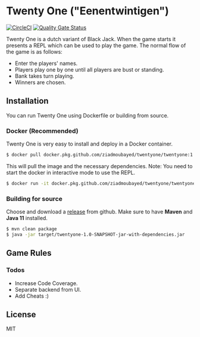 # Twenty One ("Eenentwintigen")
[![CircleCI](https://circleci.com/gh/ziadmoubayed/twentyone.svg?style=svg)](https://circleci.com/gh/ziadmoubayed/twentyone)
[![Quality Gate Status](https://sonarcloud.io/api/project_badges/measure?project=ziadmoubayed_twentyone&metric=alert_status)](https://sonarcloud.io/dashboard?id=ziadmoubayed_twentyone)

Twenty One is a dutch variant of Black Jack. When the game starts it presents a REPL which can be used to play the game.
The normal flow of the game is as follows:
  - Enter the players' names.
  - Players play one by one until all players are bust or standing.
  - Bank takes turn playing.
  - Winners are chosen.

## Installation

You can run Twenty One using Dockerfile or building from source.

### Docker (Recommended)
Twenty One is very easy to install and deploy in a Docker container.

```sh
$ docker pull docker.pkg.github.com/ziadmoubayed/twentyone/twentyone:1.1
```
This will pull the image and the necessary dependencies.
Note: You need to start the docker in interactive mode to use the REPL.

```sh
$ docker run -it docker.pkg.github.com/ziadmoubayed/twentyone/twentyone:1.1
```

### Building for source
Choose and download a [release](https://github.com/ziadmoubayed/twentyone/releases) from github. Make sure to have **Maven** and **Java 11** installed.

```sh
$ mvn clean package
$ java -jar target/twentyone-1.0-SNAPSHOT-jar-with-dependencies.jar
```

## Game Rules


### Todos

 - Increase Code Coverage.
 - Separate backend from UI.
 - Add Cheats :)

License
----

MIT